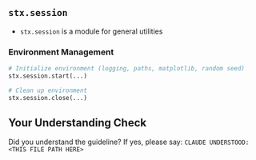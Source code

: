 <!-- ---
!-- Timestamp: 2025-08-31 17:55:11
!-- Author: ywatanabe
!-- File: /home/ywatanabe/.dotfiles/.claude/to_claude/guidelines/python/SCITEX-11-session-module.md
!-- --- -->

## `stx.session`

- `stx.session` is a module for general utilities

### Environment Management
```python
# Initialize environment (logging, paths, matplotlib, random seed)
stx.session.start(...)

# Clean up environment
stx.session.close(...)
```

## Your Understanding Check
Did you understand the guideline? If yes, please say:
`CLAUDE UNDERSTOOD: <THIS FILE PATH HERE>`

<!-- EOF -->